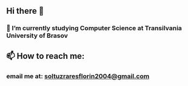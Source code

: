## Hi there 👋

### 🌱 I’m currently studying Computer Science at Transilvania University of Brasov

## 📫 How to reach me: 

### email me at: soltuzraresflorin2004@gmail.com
<!--
**shadykun/shadykun** is a ✨ _special_ ✨ repository because its `README.md` (this file) appears on your GitHub profile.

Here are some ideas to get you started:

- 🔭 I’m currently working on ...
-  ...
- 👯 I’m looking to collaborate on ...
- 🤔 I’m looking for help with ...
- 💬 Ask me about ...
-  ...
- 😄 Pronouns: ...
- ⚡ Fun fact: ...
-->
